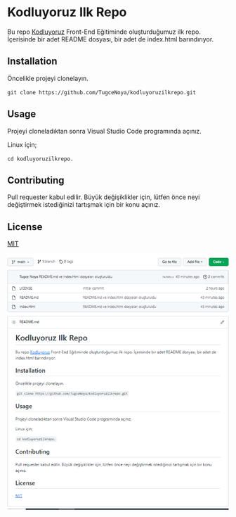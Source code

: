 # Kodluyoruz Ilk Repo


Bu repo [<ins>Kodluyoruz](https://kodluyoruz.org/tr/kodluyoruz/) Front-End Eğitiminde oluşturduğumuz ilk repo. İçerisinde bir adet README dosyası, bir adet de index.html barındırıyor.


## Installation

Öncelikle projeyi clonelayın.  

`git clone https://github.com/TugceNoya/kodluyoruzilkrepo.git` 

## Usage

Projeyi cloneladıktan sonra Visual Studio Code programında açınız.

Linux için;

`cd kodluyoruzilkrepo.`  

## Contributing

Pull requester kabul edilir. Büyük değişiklikler için, lütfen önce neyi değiştirmek istediğinizi tartışmak için bir konu açınız.

## License

[<ins>MIT](https://choosealicense.com/licenses/mit/)

![proje resmi](https://github.com/TugceNoya/kodluyoruzilkrepo/blob/main/kodluyoruzilkrepo.jpg)
